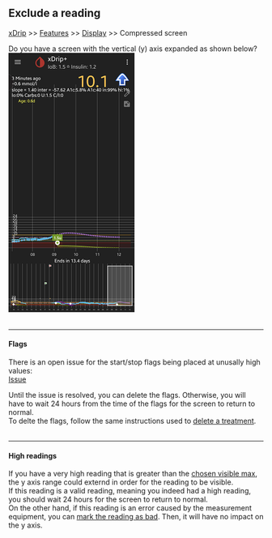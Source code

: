 ## Exclude a reading
[xDrip](../../README.md) >> [Features](../Features_page.md) >> [Display](./Display.md) >> Compressed screen  
  
Do you have a screen with the vertical (y) axis expanded as shown below?  
![](./images/CompressedGraph.png)  
<br/>  

---  

#### **Flags**  
There is an open issue for the start/stop flags being placed at unusally high values:  
[Issue](https://github.com/NightscoutFoundation/xDrip/issues/3081)  

Until the issue is resolved, you can delete the flags.  Otherwise, you will have to wait 24 hours from the time of the flags for the screen to return to normal.  
To delte the flags, follow the same instructions used to [delete a treatment](../Delete_Treatment.md).  
<br/>  

---  

#### **High readings**  
If you have a very high reading that is greater than the [chosen visible max](./GlucoseRange.md), the y axis range could externd in order for the reading to be visible.  
If this reading is a valid reading, meaning you indeed had a high reading, you should wait 24 hours for the screen to return to normal.  
On the other hand, if this reading is an error caused by the measurement equipment, you can [mark the reading as bad](./ExcludeReading.md).  Then, it will have no impact on the y axis.  
  
